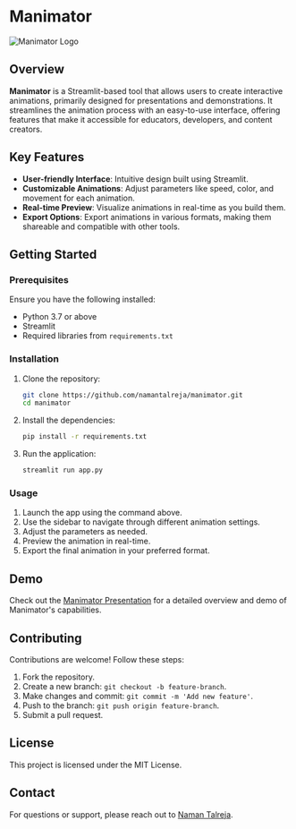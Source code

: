
# Manimator

![Manimator Logo](https://github.com/namantalreja/manimator/logo.png)

## Overview

**Manimator** is a Streamlit-based tool that allows users to create interactive animations, primarily designed for presentations and demonstrations. It streamlines the animation process with an easy-to-use interface, offering features that make it accessible for educators, developers, and content creators.

## Key Features

- **User-friendly Interface**: Intuitive design built using Streamlit.
- **Customizable Animations**: Adjust parameters like speed, color, and movement for each animation.
- **Real-time Preview**: Visualize animations in real-time as you build them.
- **Export Options**: Export animations in various formats, making them shareable and compatible with other tools.

## Getting Started

### Prerequisites

Ensure you have the following installed:
- Python 3.7 or above
- Streamlit
- Required libraries from `requirements.txt`

### Installation

1. Clone the repository:
    ```bash
    git clone https://github.com/namantalreja/manimator.git
    cd manimator
    ```
2. Install the dependencies:
    ```bash
    pip install -r requirements.txt
    ```

3. Run the application:
    ```bash
    streamlit run app.py
    ```

### Usage

1. Launch the app using the command above.
2. Use the sidebar to navigate through different animation settings.
3. Adjust the parameters as needed.
4. Preview the animation in real-time.
5. Export the final animation in your preferred format.

## Demo

Check out the [Manimator Presentation](https://docs.google.com/presentation/d/1kKHwTysdc_za9s9smppxgI1k6ehdxDerMtCpQhOnhUQ/edit?usp=sharing) for a detailed overview and demo of Manimator's capabilities.

## Contributing

Contributions are welcome! Follow these steps:
1. Fork the repository.
2. Create a new branch: `git checkout -b feature-branch`.
3. Make changes and commit: `git commit -m 'Add new feature'`.
4. Push to the branch: `git push origin feature-branch`.
5. Submit a pull request.

## License

This project is licensed under the MIT License.

## Contact

For questions or support, please reach out to [Naman Talreja](mailto:namantalreja@example.com).
